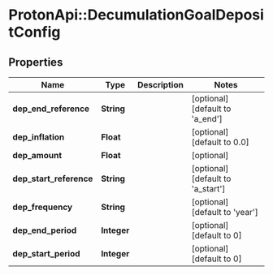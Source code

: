 # ProtonApi::DecumulationGoalDepositConfig

## Properties
Name | Type | Description | Notes
------------ | ------------- | ------------- | -------------
**dep_end_reference** | **String** |  | [optional] [default to &#39;a_end&#39;]
**dep_inflation** | **Float** |  | [optional] [default to 0.0]
**dep_amount** | **Float** |  | [optional] 
**dep_start_reference** | **String** |  | [optional] [default to &#39;a_start&#39;]
**dep_frequency** | **String** |  | [optional] [default to &#39;year&#39;]
**dep_end_period** | **Integer** |  | [optional] [default to 0]
**dep_start_period** | **Integer** |  | [optional] [default to 0]


